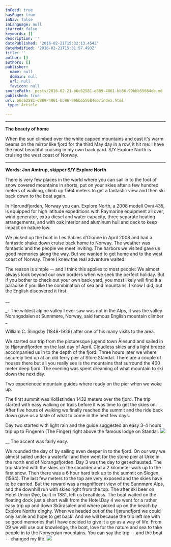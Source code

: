 ```yaml
---
inFeed: true
hasPage: true
inNav: false
inLanguage: null
starred: false
keywords: []
description: ''
datePublished: '2016-02-21T15:32:13.454Z'
dateModified: '2016-02-21T15:31:57.493Z'
title: ''
author: []
authors: []
publisher:
  name: null
  domain: null
  url: null
  favicon: null
sourcePath: _posts/2016-02-21-b6c62581-d889-4861-bb86-99bbb55684eb.md
published: true
url: b6c62581-d889-4861-bb86-99bbb55684eb/index.html
_type: Article

---
```

****

**The beauty of home**

When the
sun climbed over the white capped mountains and cast it's warm beams on the
mirror like fjord for the third May day in a row, it hit me: I have the most
beautiful cruising in my own back yard. S/Y Explore North is cruising the west
coast of Norway.

****

**Words: Jon Amtrup, skipper S/Y Explore North**

There is
very few places in the world where you can sail in to the foot of snow covered
mountains in shorts, put on your skies after a few hundred meters of walking,
climb up 1564 meters to get a fantastic view and then ski back down to the boat
again.

In
Hjørundfjorden, Norway you can. Explore North, a 2008 modell Ovni 435, is
equipped for high latitude expeditions with Raymarine equipment all over, wind
generator, extra diesel and water capacity, three separate heating
arrangements, and with oak interior and aluminum hull and deck to keep impact
on nature low. 

We picked
up the boat in Les Sables d'Olonne in April 2008 and had a fantastic shake down
cruise back home to Norway. The weather was fantastic and the people we meet
inviting. The harbors we visited gave us good memories along the way. But we
wanted to get home and to the west coast of Norway. There I knew the real adventure
waited.

The reason
is simple -- and I think this applies to most people: We almost always look
beyond our own borders when we seek the perfect holiday. But if you bother to
check out your own back yard, you most likely will find it a paradise if you
like the combination of sea and mountains. I know I did, but the English
discovered it first.

__

_- The wildest
alpine valley I ever saw was not in the Alps, it was the valley Norangsdalen at
Sunnmøre, Norway, said famous English mountain climber _

William C. Slingsby (1848-1929) after one of his many
visits to the area.

We started
our trip from the picturesque jugend town Ålesund and sailed in to
Hjørundfjorden on the last day of April. Cloudless skies and a light breeze
accompanied us in to the depth of the fjord. Three hours later we where
securely tied up at an old ferry pier at Store Standal. There are a couple of
houses there but all you really see is the mountains that surround the 400
meter deep fjord. The evening was spent dreaming of what mountain to ski down
the next day. 

Two
experienced mountain guides where ready on the pier when we woke up.

The first
summit was Kolåstinden 1432 meters over the fjord.
The trip started with easy walking on trails before it was time to get the skies on.
After five hours of walking we finally reached the summit and the ride back down
gave us a taste of what to come in the next few days. 

Day two started with light rain and the guide suggested an easy 3-4 hours
trip up to Fingeren (The Finger) right above the famous lodge on Standal. ![](https://the-grid-user-content.s3-us-west-2.amazonaws.com/f43449cf-ef9e-4a55-9ace-3c26add7597c.JPG)

__
The accent was fairly easy. 

We rounded
the day of by sailing even deeper in to the fjord. On our way we almost sailed
under a waterfall and then went for the stone pier at Urke in the north end of
Norangsfjorden. Day 3
was the day to get exhausted. The trip started with the skies on the shoulder
and a 2 kilometer walk up to the first snow. Then there was a 6 hour hard trek
up to the summit on Slogen (1564). The last few meters to the top are very
exposed and the skies have to be carried. But the reward was a magnificent view
of the Sunnmøre Alps, and the downhill run with skies right from the top. The
after ski beer on Hotel Union Øye, built in 1881, left us breathless. The boat
waited on the floating dock just a short walk from the Hotel.Day 4 we
went for a rather easy trip up and down Skårasalen and where picked up on the
beach by Explore Norths dinghy. When we
headed out of the Hjørundfjord we could only smile and hope to get back. And we will
because the trip left me with so good memories that I have decided to give it a
go as a way of life. From 09 we will use our knowledge, the boat, love for the
nature and sea to take people in to the Norwegian mountains. You can say the
trip -- and the boat -- changed my life.
![](https://the-grid-user-content.s3-us-west-2.amazonaws.com/da00357d-f174-4e09-93dd-f90720771b60.JPG)